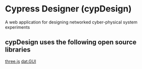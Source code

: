 # Cypress Designer (cypDesign)
A web application for designing networked cyber-physical system experiments

## cypDesign uses the following open source libraries
[three.js](https://github.com/mrdoob/three.js)
[dat.GUI](https://github.com/dataarts/dat.gui)
